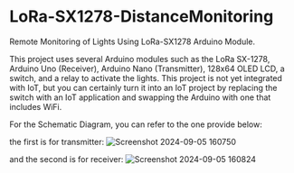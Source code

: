 # LoRa-SX1278-DistanceMonitoring
Remote Monitoring of Lights Using LoRa-SX1278 Arduino Module.

This project uses several Arduino modules such as the LoRa SX-1278, Arduino Uno (Receiver), Arduino Nano (Transmitter), 128x64 OLED LCD, a switch, and a relay to activate the lights. This project is not yet integrated with IoT, but you can certainly turn it into an IoT project by replacing the switch with an IoT application and swapping the Arduino with one that includes WiFi.

For the Schematic Diagram, you can refer to the one provide below:

the first is for transmitter:
![Screenshot 2024-09-05 160750](https://github.com/user-attachments/assets/9336197f-d945-4ec1-93a3-755e9bcca00d)

and the second is for receiver:
![Screenshot 2024-09-05 160824](https://github.com/user-attachments/assets/04375009-f3a7-48d3-a868-72cfbab730db)
